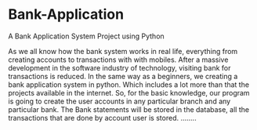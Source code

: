 # Bank-Application
A Bank Application System Project using Python

As we all know how the bank system works in real life,
everything from creating accounts to transactions with
with mobiles. After a massive development in the software
industry of technology, visiting bank for transactions is 
reduced.
In the same way as a beginners, we creating a bank application
system in python.
Which includes a lot more than that the projects available in the 
internet.
So, for the basic knowledge, our program is going to create the
user accounts in any particular branch and any particular bank.
The Bank statements will be stored in the database, all the 
transactions that are done by account user is stored.
........
